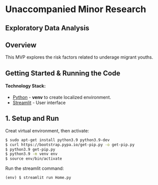 # Unaccompanied Minor Research

## Exploratory Data Analysis

## Overview 

This MVP explores the risk factors related to underage migrant youths.

## Getting Started & Running the Code

#### Technology Stack:

- [Python](https://www.python.org/) - **venv** to create localized environment.
- [Streamlit](https://streamlit.io/) - User interface


## 1. Setup and Run

Creat virtual environment, then activate:
```bash
$ sudo apt-get install python3.9 python3.9-dev
$ curl https://bootstrap.pypa.io/get-pip.py -o get-pip.py
$ python3.9 get-pip.py
$ python3.9 -m venv env
$ source env/bin/activate

```
Run the streamlit command:
```
(env) $ streamlit run Home.py
```
